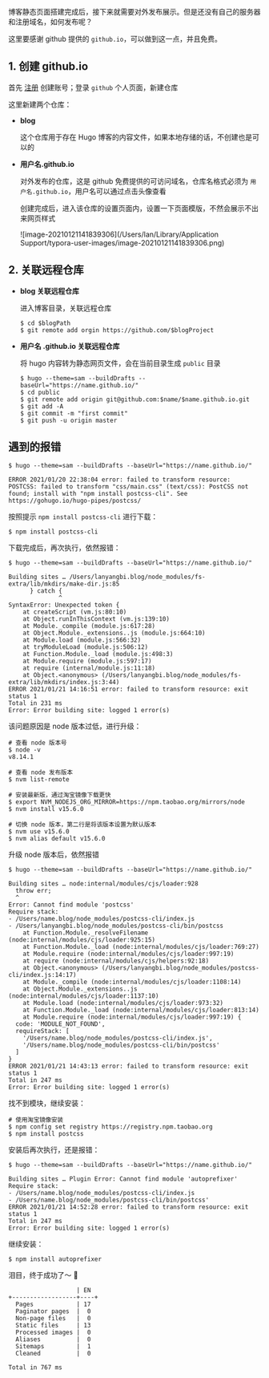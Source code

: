 博客静态页面搭建完成后，接下来就需要对外发布展示。但是还没有自己的服务器和注册域名，如何发布呢？

这里要感谢 github 提供的 `github.io`，可以做到这一点，并且免费。



## 1. 创建 github.io

首先 [注册](https://github.com/) 创建账号；登录 `github` 个人页面，新建仓库

这里新建两个仓库：

- **blog**

  这个仓库用于存在 Hugo 博客的内容文件，如果本地存储的话，不创建也是可以的

- **用户名.github.io**

  对外发布的仓库，这是 github 免费提供的可访问域名，仓库名格式必须为 `用户名.github.io`，用户名可以通过点击头像查看

  创建完成后，进入该仓库的设置页面内，设置一下页面模版，不然会展示不出来网页样式

  ![image-20210121141839306](/Users/lan/Library/Application Support/typora-user-images/image-20210121141839306.png)



## 2. 关联远程仓库

- **blog 关联远程仓库**

  进入博客目录，关联远程仓库

  ```shell
  $ cd $blogPath
  $ git remote add orgin https://github.com/$blogProject
  ```

- **用户名 .github.io 关联远程仓库**

  将 hugo 内容转为静态网页文件，会在当前目录生成 `public` 目录

  ```shell
  $ hugo --theme=sam --buildDrafts --baseUrl="https://name.github.io/"
  $ cd public
  $ git remote add origin git@github.com:$name/$name.github.io.git
  $ git add -A
  $ git commit -m "first commit"
  $ git push -u origin master
  ```



## 遇到的报错

```shell
$ hugo --theme=sam --buildDrafts --baseUrl="https://name.github.io/"

ERROR 2021/01/20 22:38:04 error: failed to transform resource: POSTCSS: failed to transform "css/main.css" (text/css): PostCSS not found; install with "npm install postcss-cli". See https://gohugo.io/hugo-pipes/postcss/
```

按照提示 `npm install postcss-cli` 进行下载：

```shell
$ npm install postcss-cli
```

下载完成后，再次执行，依然报错：

```shell
$ hugo --theme=sam --buildDrafts --baseUrl="https://name.github.io/"

Building sites … /Users/lanyangbi.blog/node_modules/fs-extra/lib/mkdirs/make-dir.js:85
      } catch {
              ^
SyntaxError: Unexpected token {
    at createScript (vm.js:80:10)
    at Object.runInThisContext (vm.js:139:10)
    at Module._compile (module.js:617:28)
    at Object.Module._extensions..js (module.js:664:10)
    at Module.load (module.js:566:32)
    at tryModuleLoad (module.js:506:12)
    at Function.Module._load (module.js:498:3)
    at Module.require (module.js:597:17)
    at require (internal/module.js:11:18)
    at Object.<anonymous> (/Users/lanyangbi.blog/node_modules/fs-extra/lib/mkdirs/index.js:3:44)
ERROR 2021/01/21 14:16:51 error: failed to transform resource: exit status 1
Total in 231 ms
Error: Error building site: logged 1 error(s)
```

该问题原因是 node 版本过低，进行升级：

```shell
# 查看 node 版本号
$ node -v
v8.14.1

# 查看 node 发布版本
$ nvm list-remote 

# 安装最新版，通过淘宝镜像下载更快
$ export NVM_NODEJS_ORG_MIRROR=https://npm.taobao.org/mirrors/node
$ nvm install v15.6.0

# 切换 node 版本，第二行是将该版本设置为默认版本
$ nvm use v15.6.0
$ nvm alias default v15.6.0
```

升级 node 版本后，依然报错

```shell
$ hugo --theme=sam --buildDrafts --baseUrl="https://name.github.io/"

Building sites … node:internal/modules/cjs/loader:928
  throw err;
  ^
Error: Cannot find module 'postcss'
Require stack:
- /Users/name.blog/node_modules/postcss-cli/index.js
- /Users/lanyangbi.blog/node_modules/postcss-cli/bin/postcss
    at Function.Module._resolveFilename (node:internal/modules/cjs/loader:925:15)
    at Function.Module._load (node:internal/modules/cjs/loader:769:27)
    at Module.require (node:internal/modules/cjs/loader:997:19)
    at require (node:internal/modules/cjs/helpers:92:18)
    at Object.<anonymous> (/Users/lanyangbi.blog/node_modules/postcss-cli/index.js:14:17)
    at Module._compile (node:internal/modules/cjs/loader:1108:14)
    at Object.Module._extensions..js (node:internal/modules/cjs/loader:1137:10)
    at Module.load (node:internal/modules/cjs/loader:973:32)
    at Function.Module._load (node:internal/modules/cjs/loader:813:14)
    at Module.require (node:internal/modules/cjs/loader:997:19) {
  code: 'MODULE_NOT_FOUND',
  requireStack: [
    '/Users/name.blog/node_modules/postcss-cli/index.js',
    '/Users/name.blog/node_modules/postcss-cli/bin/postcss'
  ]
}
ERROR 2021/01/21 14:43:13 error: failed to transform resource: exit status 1
Total in 247 ms
Error: Error building site: logged 1 error(s)
```

找不到模块，继续安装：

```shell
# 使用淘宝镜像安装
$ npm config set registry https://registry.npm.taobao.org
$ npm install postcss
```

安装后再次执行，还是报错：

```shell
$ hugo --theme=sam --buildDrafts --baseUrl="https://name.github.io/"

Building sites … Plugin Error: Cannot find module 'autoprefixer'
Require stack:
- /Users/name.blog/node_modules/postcss-cli/index.js
- /Users/name.blog/node_modules/postcss-cli/bin/postcss'
ERROR 2021/01/21 14:52:28 error: failed to transform resource: exit status 1
Total in 247 ms
Error: Error building site: logged 1 error(s)
```

继续安装：

```shell
$ npm install autoprefixer
```

泪目，终于成功了～ 🥱

```shell
                   | EN
+------------------+----+
  Pages            | 17
  Paginator pages  |  0
  Non-page files   |  0
  Static files     | 13
  Processed images |  0
  Aliases          |  0
  Sitemaps         |  1
  Cleaned          |  0

Total in 767 ms
```



